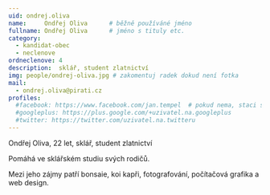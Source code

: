 ```yaml
---
uid: ondrej.oliva
name:     Ondřej Oliva   	# běžně používáné jméno
fullname: Ondřej Oliva   	# jméno s tituly etc.
category:
  - kandidat-obec
  - neclenove
ordneclenove: 4  
description:  sklář, student zlatnictví
img: people/ondrej-oliva.jpg # zakomentuj radek dokud není fotka
mail:
  - ondrej.oliva@pirati.cz
profiles:
  #facebook: https://www.facebook.com/jan.tempel  # pokud nema, staci smazat tuto radku
  #googleplus: https://plus.google.com/+uzivatel.na.googleplus
  #twitter: https://twitter.com/uzivatel.na.twitteru
---
```


Ondřej Oliva, 22 let, sklář, student zlatnictví

Pomáhá ve sklářském studiu svých rodičů.

Mezi jeho zájmy patří bonsaie, koi kapři, fotografování, počítačová grafika a web design.